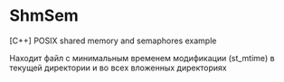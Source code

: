 # ShmSem
[C++] POSIX shared memory and semaphores example

Находит файл с минимальным временем модификации (st_mtime) в текущей директории и во всех вложенных директориях
